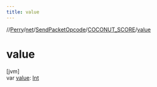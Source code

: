 ```yaml
---
title: value
---
```

//[Perry](../../../../index.html)/[net](../../index.html)/[SendPacketOpcode](../index.html)/[COCONUT_SCORE](index.html)/[value](value.html)



# value



[jvm]\
var [value](value.html): [Int](https://kotlinlang.org/api/latest/jvm/stdlib/kotlin/-int/index.html)




